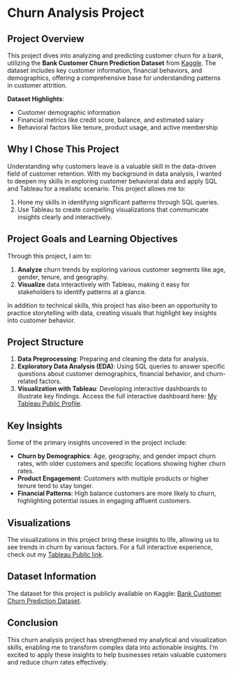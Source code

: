 # Churn Analysis Project

## Project Overview

This project dives into analyzing and predicting customer churn for a bank, utilizing the **Bank Customer Churn Prediction Dataset** from [Kaggle](https://www.kaggle.com/datasets/saurabhbadole/bank-customer-churn-prediction-dataset/data). The dataset includes key customer information, financial behaviors, and demographics, offering a comprehensive base for understanding patterns in customer attrition.

**Dataset Highlights**:

- Customer demographic information
- Financial metrics like credit score, balance, and estimated salary
- Behavioral factors like tenure, product usage, and active membership

## Why I Chose This Project

Understanding why customers leave is a valuable skill in the data-driven field of customer retention. With my background in data analysis, I wanted to deepen my skills in exploring customer behavioral data and apply SQL and Tableau for a realistic scenario. This project allows me to:

1. Hone my skills in identifying significant patterns through SQL queries.
2. Use Tableau to create compelling visualizations that communicate insights clearly and interactively.

## Project Goals and Learning Objectives

Through this project, I aim to:

1. **Analyze** churn trends by exploring various customer segments like age, gender, tenure, and geography.
2. **Visualize** data interactively with Tableau, making it easy for stakeholders to identify patterns at a glance.

In addition to technical skills, this project has also been an opportunity to practice storytelling with data, creating visuals that highlight key insights into customer behavior.

## Project Structure

1. **Data Preprocessing**: Preparing and cleaning the data for analysis.
2. **Exploratory Data Analysis (EDA)**: Using SQL queries to answer specific questions about customer demographics, financial behavior, and churn-related factors.
3. **Visualization with Tableau**: Developing interactive dashboards to illustrate key findings. Access the full interactive dashboard here: [My Tableau Public Profile](https://public.tableau.com/app/profile/nha.alvarado/vizzes).

## Key Insights

Some of the primary insights uncovered in the project include:

- **Churn by Demographics**: Age, geography, and gender impact churn rates, with older customers and specific locations showing higher churn rates.
- **Product Engagement**: Customers with multiple products or higher tenure tend to stay longer.
- **Financial Patterns**: High balance customers are more likely to churn, highlighting potential issues in engaging affluent customers.

## Visualizations

The visualizations in this project bring these insights to life, allowing us to see trends in churn by various factors. For a full interactive experience, check out my [Tableau Public link](https://public.tableau.com/app/profile/nha.alvarado/vizzes).

## Dataset Information

The dataset for this project is publicly available on Kaggle:
[Bank Customer Churn Prediction Dataset](https://www.kaggle.com/datasets/saurabhbadole/bank-customer-churn-prediction-dataset/data).

## Conclusion

This churn analysis project has strengthened my analytical and visualization skills, enabling me to transform complex data into actionable insights. I’m excited to apply these insights to help businesses retain valuable customers and reduce churn rates effectively.
